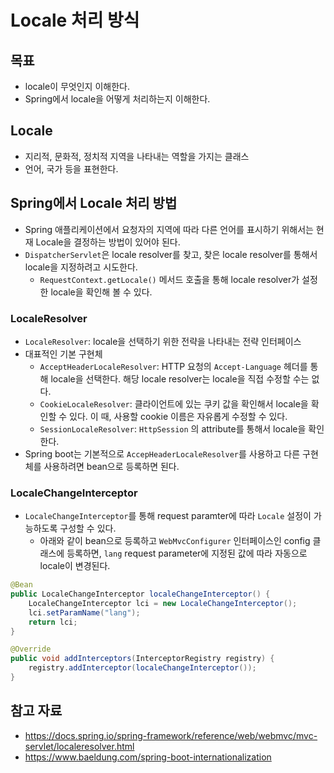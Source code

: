 # Locale 처리 방식

## 목표

- locale이 무엇인지 이해한다.
- Spring에서 locale을 어떻게 처리하는지 이해한다.

## Locale

- 지리적, 문화적, 정치적 지역을 나타내는 역할을 가지는 클래스
- 언어, 국가 등을 표현한다. 

## Spring에서 Locale 처리 방법

- Spring 애플리케이션에서 요청자의 지역에 따라 다른 언어를 표시하기 위해서는 현재 Locale을 결정하는 방법이 있어야 된다.
- `DispatcherServlet`은 locale resolver를 찾고, 찾은 locale resolver를 통해서 locale을 지정하려고 시도한다.
	- `RequestContext.getLocale()` 메서드 호출을 통해 locale resolver가 설정한 locale을 확인해 볼 수 있다.

### LocaleResolver

- `LocaleResolver`: locale을 선택하기 위한 전략을 나타내는 전략 인터페이스
- 대표적인 기본 구현체
	- `AcceptHeaderLocaleResolver`: HTTP 요청의 `Accept-Language` 헤더를 통해 locale을 선택한다. 해당 locale resolver는 locale을 직접 수정할 수는 없다.
	- `CookieLocaleResolver`: 클라이언트에 있는 쿠키 값을 확인해서 locale을 확인할 수 있다. 이 때, 사용할 cookie 이름은 자유롭게 수정할 수 있다.
	- `SessionLocaleResolver`: `HttpSession` 의 attribute를 통해서 locale을 확인한다.
- Spring boot는 기본적으로 `AccepHeaderLocaleResolver`를 사용하고 다른 구현체를 사용하려면 bean으로 등록하면 된다.

### LocaleChangeInterceptor

- `LocaleChangeInterceptor`를 통해 request paramter에 따라 `Locale` 설정이 가능하도록 구성할 수 있다.
	- 아래와 같이 bean으로 등록하고 `WebMvcConfigurer` 인터페이스인 config 클래스에 등록하면, `lang` request parameter에 지정된 값에 따라 자동으로 locale이 변경된다.

```java
@Bean
public LocaleChangeInterceptor localeChangeInterceptor() {
    LocaleChangeInterceptor lci = new LocaleChangeInterceptor();
    lci.setParamName("lang");
    return lci;
}

@Override
public void addInterceptors(InterceptorRegistry registry) {
    registry.addInterceptor(localeChangeInterceptor());
}
```

## 참고 자료

- https://docs.spring.io/spring-framework/reference/web/webmvc/mvc-servlet/localeresolver.html
- https://www.baeldung.com/spring-boot-internationalization